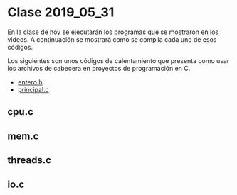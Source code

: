 # Clase 2019_05_31

En la clase de hoy se ejecutarán los programas que se mostraron en los videos. A continuación se mostrará como se compila cada uno de esos códigos.

Los siguientes son unos códigos de calentamiento que presenta como usar los archivos de cabecera en proyectos de programación en C.

* [entero.h](entero.h)
* [principal.c](principal.c)

## cpu.c

## mem.c

## threads.c

## io.c

